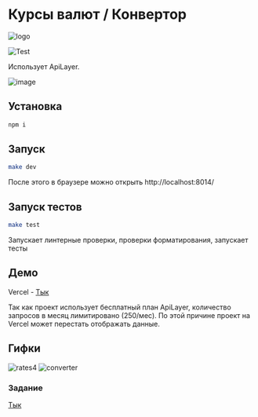 # Курсы валют / Конвертор 

![logo](https://user-images.githubusercontent.com/46269438/201740288-bc39c8f0-67af-4cf9-977d-051dc37e8d2b.png)

![Test](https://github.com/qrxt/currency/workflows/Test/badge.svg)

Использует ApiLayer.

![image](https://user-images.githubusercontent.com/46269438/201679540-91bf43f1-3112-4f67-bbe3-d87bcabf937a.png)

## Установка

```sh
npm i
```

## Запуск

```sh
make dev
```
После этого в браузере можно открыть http://localhost:8014/

## 

## Запуск тестов

```sh
make test
```

Запускает линтерные проверки, проверки форматирования, запускает тесты

## Демо

Vercel - [Тык](https://currency-nine.vercel.app/)

Так как проект использует бесплатный план ApiLayer, количество запросов в месяц лимитировано (250/мес). По этой причине проект на Vercel может перестать отображать данные. 

## Гифки

![rates4](https://user-images.githubusercontent.com/46269438/201679213-2f02fff3-bf03-4ece-b512-f5d1451e4ddb.gif)
![converter](https://user-images.githubusercontent.com/46269438/201679219-05eea58f-c677-4335-99de-d0b727ca2efa.gif)

### Задание

[Тык](https://github.com/appbooster/test-assignments/blob/master/tasks/frontend.md)
